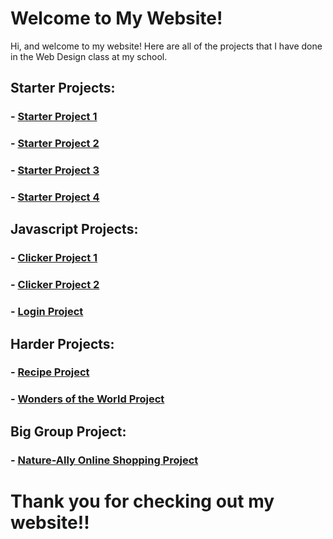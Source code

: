 # Welcome to My Website!

Hi, and welcome to my website!  Here are all of the projects that I have done in the Web Design class at my school.

## Starter Projects:
### - [Starter Project 1](https://sugarbug1211.github.io/Beginning%20Projects/prg1.htm)
### - [Starter Project 2](https://sugarbug1211.github.io/Beginning%20Projects/prg2.htm)
### - [Starter Project 3](https://sugarbug1211.github.io/Beginning%20Projects/prg3.htm)
### - [Starter Project 4](https://sugarbug1211.github.io/Beginning%20Projects/prg4.htm)

## Javascript Projects:
### - [Clicker Project 1](https://sugarbug1211.github.io/JavaScript%20Practices/clicker2.html)
### - [Clicker Project 2](https://sugarbug1211.github.io/JavaScript%20Practices/clicker3.html)
### - [Login Project](https://sugarbug1211.github.io/JavaScript%20Practices/login.html)

## Harder Projects:
### - [Recipe Project](https://sugarbug1211.github.io/Recipe%20Project/Recipe%20Project.html)
### - [Wonders of the World Project](https://sugarbug1211.github.io/Wonders%20of%20the%20World%20Project/10%20Wonders%20of%20the%20World)

## Big Group Project:
### - [Nature-Ally Online Shopping Project](https://sugarbug1211.github.io/1.%20Login%20Page/login-page.html)

# Thank you for checking out my website!!
